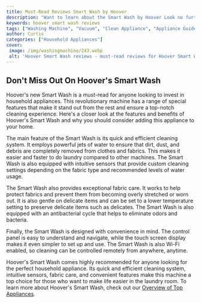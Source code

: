 ```yaml
---
title: Must-Read Reviews Smart Wash by Hoover
description: "Want to learn about the Smart Wash by Hoover Look no further  read our must-read review on this great product and see what it can offer you"
keywords: hoover smart wash reviews
tags: ["Washing Machine", "Vacuum", "Clean Appliance", "Appliance Guide", "Appliance Reviews"]
author: Curtis
categories: ["Household Appliances"]
cover: 
 image: /img/washingmachine/243.webp
 alt: 'Hoover Smart Wash reviews - must-read reviews for Hoover Smart Wash customers'
---
```

## Don't Miss Out On Hoover's Smart Wash
Hoover's new Smart Wash is a must-read for anyone looking to invest in household appliances. This revolutionary machine has a range of special features that make it stand out from the rest and ensure a top-notch cleaning experience. Here's a closer look at the features and benefits of Hoover's Smart Wash and why you should consider adding this appliance to your home.

The main feature of the Smart Wash is its quick and efficient cleaning system. It employs powerful jets of water to ensure that dirt, dust, and debris are completely removed from clothes and fabrics. This makes it easier and faster to do laundry compared to other machines. The Smart Wash is also equipped with intuitive sensors that provide custom cleaning settings depending on the fabric type and recommended levels of water usage.

The Smart Wash also provides exceptional fabric care. It works to help protect fabrics and prevent them from becoming overly stretched or worn out. It is also gentle on delicate items and can be set to a lower temperature setting to preserve delicate items such as delicates. The Smart Wash is also equipped with an antibacterial cycle that helps to eliminate odors and bacteria.

Finally, the Smart Wash is designed with convenience in mind. The control panel is easy to understand and navigate, while the touch screen display makes it even simpler to set up and use. The Smart Wash is also Wi-Fi enabled, so cleaning can be controlled remotely from anywhere, anytime.

Hoover's Smart Wash comes highly recommended for anyone looking for the perfect household appliance. Its quick and efficient cleaning system, intuitive sensors, fabric care, and convenient features make this machine a top choice for those who want to make life easier in the laundry room. To learn more about Hoover's Smart Wash, check out our [Overview of Top Appliances](./pages/appliance-overview).
